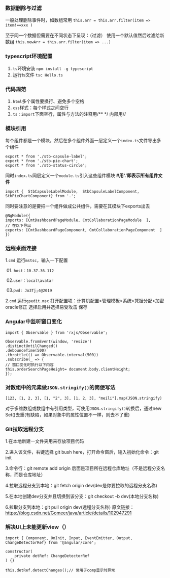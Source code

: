 ### 数据删除与过滤

一般处理删除事件时，如数组常用
`this.arr = this.arr.filter(item => item!==xxx )`

至于同一个数据但需要在不同状态下呈现：（过滤）
使用一个默认值然后过滤给新数组
`this.newArr = this.arr.filter(item => ...)`

### typescript环境配置

1. `ts`环境安装
   `npm install -g typescript` 
2. 运行ts文件
   `tsc Hello.ts` 

### 代码规范

1.  `html`多个属性要换行、避免多个空格
2.  `css`样式：每个样式之间空行
3.  `ts：import`下面空行，属性与方法的注释用/** */ 内部用//

### 模块引用

每个组件都是一个模块，然后在多个组件外面一层定义一个`index.ts`文件导出多个组件

```
export * from './stb-capsule-label';
export * from './stb-pie-chart';
export * from './stb-status-circle';
```

同时`index.ts`同层定义一个`module.ts`引入这些组件模块   **#用‘.’即表示所有组件文件**

```
import {  StbCapsuleLabelModule,  StbCapsuleLabelComponent,  StbPieChartComponent} from '.';    
```

同时要注意的是要把一个组件做成公共组件，需要在其模块下exports出去

```
@NgModule({  
imports: [CmtDashboardPageModule, CmtCollaborationPageModule  ],
// 在以下导出
exports: [CmtDashboardPageComponent, CmtCollaborationPageComponent  ]
}) 
```

### 远程桌面连接

1.`cmd` 运行`mstsc`，输入一下配置

​	01. `host：10.37.36.112`

​	02.`user：local\avatar`

​	03.`pwd: Jo3Tj;4@2019`

2.`cmd` 运行`gpedit.msc` 打开配置项：计算机配置>管理模板>系统>凭据分配>加密oracle修正 选择启用并选择易受攻击 保存

### Angular中监听窗口变化

```
import { Observable } from 'rxjs/Observable';
```

```
Observable.fromEvent(window, 'resize')
.distinctUntilChanged()
.debounceTime(500)
.throttle(() => Observable.interval(500))
.subscribe(_ => {
// 窗口变化时执行以下内容
this.orderSearchPageHeight= document.body.clientHeight;
});
```

### 对数组中的元素做`JSON.stringify()`的简便写法

`[123, [1, 2, 3], [1, "2", 3], [1, 2, 3], "meili"].map(JSON.stringify)`

对于多维数组或数组中有引用类型，可使用`JSON.stringify()`转换后，通过new Set()去重(有缺陷，如果对象中的属性位置不一样，则去不了重)

### Git拉取远程分支

1.在本地新建一文件夹用来存放项目代码 

2.进入该文件，右键选择 git bush here，打开命令窗后，输入初始化命令：git init

3.命令行：git remote add origin 后面是项目所在远程仓库地址（不是远程分支名称，而是仓库地址）

4.拉取远程分支到本地：git fetch origin dev(dev是你要拉取的远程分支名称)

5.在本地创建dev分支并且切换到该分支：git checkout -b dev(本地分支名称)

6.拉取分支到本地：git pull origin dev(远程分支名称)
原文链接：https://blog.csdn.net/Gomeer/java/article/details/102947291

### 解决UI上未能更新view（）

```
import { Component, OnInit, Input, EventEmitter, Output, ChangeDetectorRef} from '@angular/core';

constructor( 
	private detRef: ChangeDetectorRef
) {}

this.detRef.detectChanges();// 常用于comp显示时异常
```

